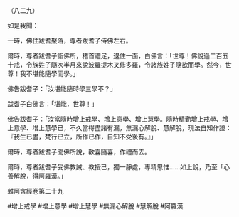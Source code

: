 （八二九）

如是我聞：

一時，佛住跋耆聚落，尊者跋耆子侍佛左右。

爾時，尊者跋耆子詣佛所，稽首禮足，退住一面，白佛言：「世尊！佛說過二百五十戒，令族姓子隨次半月來說波羅提木叉修多羅，令諸族姓子隨欲而學。然今，世尊！我不堪能隨學而學。」

佛告跋耆子：「汝堪能隨時學三學不？」

跋耆子白佛言：「堪能，世尊！」

佛告跋耆子：「汝當隨時增上戒學、增上意學、增上慧學。隨時精勤增上戒學、增上意學、增上慧學已，不久當得盡諸有漏，無漏心解脫、慧解脫，現法自知作證：『我生已盡，梵行已立，所作已作，自知不受後有。』」

爾時，尊者跋耆子聞佛所說，歡喜隨喜，作禮而去。

爾時，尊者跋耆子受佛教誡、教授已，獨一靜處，專精思惟……如上說，乃至「心善解脫，得阿羅漢。」

雜阿含經卷第二十九



#增上戒學
#增上意學
#增上慧學
#無漏心解脫
#慧解脫
#阿羅漢
